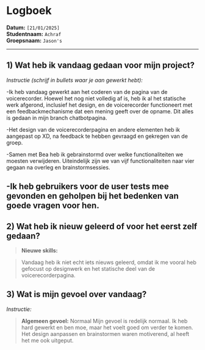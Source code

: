 # Logboek

**Datum:** `[21/01/2025]`  
**Studentnaam:** `Achraf`  
**Groepsnaam:** `Jason's`

---

## 1) Wat heb ik vandaag gedaan voor mijn project?

_Instructie (schrijf in bullets waar je aan gewerkt hebt):_

-Ik heb vandaag gewerkt aan het coderen van de pagina van de voicerecorder.
Hoewel het nog niet volledig af is, heb ik al het statische werk afgerond, inclusief het design,
en de voicerecorder functioneert met een feedbackmechanisme dat een mening geeft over de opname.
Dit alles is gedaan in mijn branch chatbotpagina.

-Het design van de voicerecorderpagina en andere elementen heb ik aangepast op XD, na feedback te hebben gevraagd en gekregen van de groep.

-Samen met Bea heb ik gebrainstormd over welke functionaliteiten we moesten verwijderen. Uiteindelijk zijn we van vijf functionaliteiten naar vier gegaan na overleg en brainstormsessies.

## -Ik heb gebruikers voor de user tests mee gevonden en geholpen bij het bedenken van goede vragen voor hen.

## 2) Wat heb ik nieuw geleerd of voor het eerst zelf gedaan?

> **Nieuwe skills:**

> Vandaag heb ik niet echt iets nieuws geleerd, omdat ik me vooral heb gefocust op designwerk en het statische deel van de voicerecorderpagina.

## 3) Wat is mijn gevoel over vandaag?

_Instructie:_

> **Algemeen gevoel:**
> Normaal
> Mijn gevoel is redelijk normaal. Ik heb hard gewerkt en ben moe, maar het voelt goed om verder te komen. Het design aanpassen en brainstormen waren motiverend, al heeft het me ook uitgeput.
